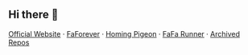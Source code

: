 ## Hi there 👋

[Official Website](https://chenyifaer.com) · [FaForever](https://chenyifaer.com/faforever) · [Homing Pigeon](https://chenyifaer.com/homing-pigeon) · [FaFa Runner](https://chenyifaer.com/fafa-runner) · [Archived Repos](https://github.com/cyf-archived)
